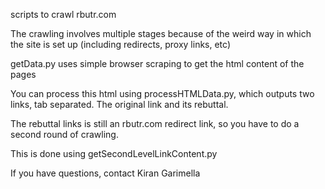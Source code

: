 scripts to crawl rbutr.com

The crawling involves multiple stages because of the weird way in which the site is set up (including redirects, proxy links, etc)

getData.py uses simple browser scraping to get the html content of the pages

You can process this html using processHTMLData.py, which outputs two links, tab separated. The original link and its rebuttal.

The rebuttal links is still an rbutr.com redirect link, so you have to do a second round of crawling.

This is done using getSecondLevelLinkContent.py

If you have questions, contact Kiran Garimella
